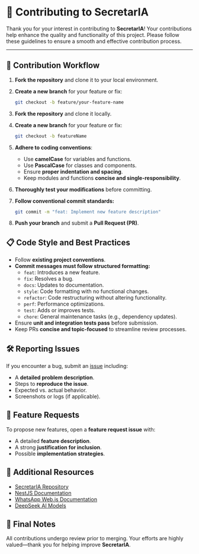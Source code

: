 # 🤝 Contributing to SecretarIA

Thank you for your interest in contributing to **SecretarIA**! Your contributions help enhance the quality and functionality of this project. Please follow these guidelines to ensure a smooth and effective contribution process.

---

## 🔄 Contribution Workflow

1. **Fork the repository** and clone it to your local environment.
2. **Create a new branch** for your feature or fix:
   ```sh
   git checkout -b feature/your-feature-name
   ```

1. **Fork the repository** and clone it locally.
2. **Create a new branch** for your feature or fix:
   
   ```sh
   git checkout -b featureName
   ```
3. **Adhere to coding conventions**:
   - Use **camelCase** for variables and functions.
   - Use **PascalCase** for classes and components.
   - Ensure **proper indentation and spacing**.
   - Keep modules and functions **concise and single-responsibility**.
4. **Thoroughly test your modifications** before committing.
5. **Follow conventional commit standards:**
   ```sh
   git commit -m "feat: Implement new feature description"
   ```
6. **Push your branch** and submit a **Pull Request (PR)**.

## 📋 Code Style and Best Practices

- Follow **existing project conventions**.
- **Commit messages must follow structured formatting:**
  - `feat`: Introduces a new feature.
  - `fix`: Resolves a bug.
  - `docs`: Updates to documentation.
  - `style`: Code formatting with no functional changes.
  - `refactor`: Code restructuring without altering functionality.
  - `perf`: Performance optimizations.
  - `test`: Adds or improves tests.
  - `chore`: General maintenance tasks (e.g., dependency updates).
- Ensure **unit and integration tests pass** before submission.
- Keep PRs **concise and topic-focused** to streamline review processes.

## 🛠 Reporting Issues
If you encounter a bug, submit an [issue](https://github.com/pablosancal/SecretarIA/issues) including:
- A **detailed problem description**.
- Steps to **reproduce the issue**.
- Expected vs. actual behavior.
- Screenshots or logs (if applicable).

## 🚀 Feature Requests
To propose new features, open a **feature request issue** with:
- A detailed **feature description**.
- A strong **justification for inclusion**.
- Possible **implementation strategies**.

## 🔗 Additional Resources
- [SecretarIA Repository](https://github.com/your-username/SecretarIA)
- [NestJS Documentation](https://docs.nestjs.com/)
- [WhatsApp Web.js Documentation](https://github.com/pedroslopez/whatsapp-web.js/)
- [DeepSeek AI Models](https://deepseek.ai/)

## 🎯 Final Notes
All contributions undergo review prior to merging. Your efforts are highly valued—thank you for helping improve **SecretarIA**.

